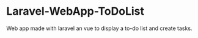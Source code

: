 # Laravel-WebApp-ToDoList
Web app made with laravel an vue to display a to-do list and create tasks.
